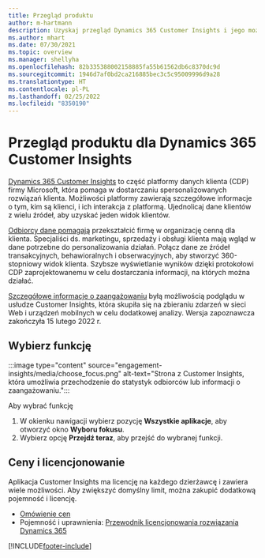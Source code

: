 ```yaml
---
title: Przegląd produktu
author: m-hartmann
description: Uzyskaj przegląd Dynamics 365 Customer Insights i jego możliwości.
ms.author: mhart
ms.date: 07/30/2021
ms.topic: overview
ms.manager: shellyha
ms.openlocfilehash: 82b335388002158885fa55b61562db6c8370dc9d
ms.sourcegitcommit: 1946d7af0bd2ca216885bec3c5c95009996d9a28
ms.translationtype: HT
ms.contentlocale: pl-PL
ms.lasthandoff: 02/25/2022
ms.locfileid: "8350190"
---
```

# <a name="product-overview-for-dynamics-365-customer-insights"></a>Przegląd produktu dla Dynamics 365 Customer Insights

[Dynamics 365 Customer Insights](https://dynamics.microsoft.com/ai/customer-insights/) to część platformy danych klienta (CDP) firmy Microsoft, która pomaga w dostarczaniu spersonalizowanych rozwiązań klienta. Możliwości platformy zawierają szczegółowe informacje o tym, kim są klienci, i ich interakcja z platformą. Ujednolicaj dane klientów z wielu źródeł, aby uzyskać jeden widok klientów.

[Odbiorcy dane pomagają](audience-insights/overview.md) przekształcić firmę w organizację cenną dla klienta. Specjaliści ds. marketingu, sprzedaży i obsługi klienta mają wgląd w dane potrzebne do personalizowania działań. Połącz dane ze źródeł transakcyjnych, behawioralnych i obserwacyjnych, aby stworzyć 360-stopniowy widok klienta. Szybsze wyświetlanie wyników dzięki protokołowi CDP zaprojektowanemu w celu dostarczania informacji, na których można działać. 

[Szczegółowe informacje o zaangażowaniu](engagement-insights/overview.md) byłą możliwością podglądu w usłudze Customer Insights, która skupiła się na zbieraniu zdarzeń w sieci Web i urządzeń mobilnych w celu dodatkowej analizy. Wersja zapoznawcza zakończyła 15 lutego 2022 r.
 
## <a name="choose-a-capability"></a>Wybierz funkcję

:::image type="content" source="engagement-insights/media/choose_focus.png" alt-text="Strona z Customer Insights, która umożliwia przechodzenie do statystyk odbiorców lub informacji o zaangażowaniu.":::

Aby wybrać funkcję

1. W okienku nawigacji wybierz pozycję **Wszystkie aplikacje**, aby otworzyć okno **Wyboru fokusu**.
1. Wybierz opcję **Przejdź teraz**, aby przejść do wybranej funkcji.

## <a name="pricing-and-licensing"></a>Ceny i licencjonowanie

Aplikacja Customer Insights ma licencję na każdego dzierżawcę i zawiera wiele możliwości. Aby zwiększyć domyślny limit, można zakupić dodatkową pojemność i licencję. 
- [Omówienie cen](https://dynamics.microsoft.com/ai/customer-insights/pricing/)
- Pojemność i uprawnienia: [Przewodnik licencjonowania rozwiązania Dynamics 365](https://go.microsoft.com/fwlink/?LinkId=866544)

[!INCLUDE[footer-include](includes/footer-banner.md)]